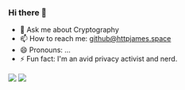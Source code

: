 ### Hi there 👋

- 💬 Ask me about Cryptography
- 📫 How to reach me: github@httpjames.space
- 😄 Pronouns: ...
- ⚡ Fun fact: I'm an avid privacy activist and nerd.

<img align="center" src="https://github-readme-stats.vercel.app/api/top-langs/?username=httpjamesm&theme=tokyonight&layout=compact" />
<img align="center" src="https://github-readme-stats.vercel.app/api?username=httpjamesm" />

